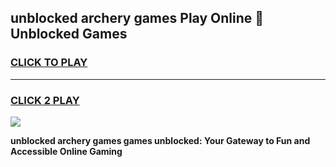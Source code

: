 
## unblocked archery games Play Online 👋 Unblocked Games
<h3>
<a href="https://premium.freeplayer.one?title=unblocked_archery_games&ref=19F">CLICK TO PLAY</a></h3>
<hr>

<h3>
<a href="https://premium.freeplayer.one?title=unblocked_archery_games&ref=19F">CLICK 2 PLAY</a>
  
</h3>

<a href="https://premium.freeplayer.one?title=unblocked_archery_games&ref=19F"><img src="https://clearcache.store/games.png"></a>


**unblocked archery games games unblocked: Your Gateway to Fun and Accessible Online Gaming**
